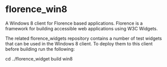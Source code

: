 florence_win8
=============

A Windows 8 client for Florence based applications. Florence is a
framework for building accessible web applications using W3C Widgets.

The related florence_widgets repository contains a number of test
widgets that can be used in the Windows 8 client. To deploy them to
this client before building run the following:

cd ../florence_widget
build win8

